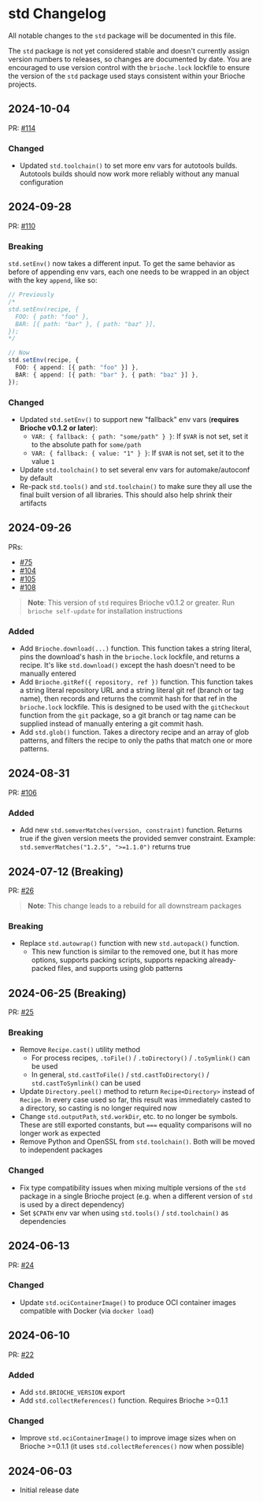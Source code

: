 # std Changelog

All notable changes to the `std` package will be documented in this file.

The `std` package is not yet considered stable and doesn't currently assign version numbers to releases, so changes are documented by date. You are encouraged to use version control with the `brioche.lock` lockfile to ensure the version of the `std` package used stays consistent within your Brioche projects.

## 2024-10-04

PR: [#114](https://github.com/brioche-dev/brioche-packages/pull/114)

### Changed

- Updated `std.toolchain()` to set more env vars for autotools builds. Autotools builds should now work more reliably without any manual configuration

## 2024-09-28

PR: [#110](https://github.com/brioche-dev/brioche-packages/pull/110)

### Breaking

`std.setEnv()` now takes a different input. To get the same behavior as before of appending env vars, each one needs to be wrapped in an object with the key `append`, like so:

```typescript
// Previously
/*
std.setEnv(recipe, {
  FOO: { path: "foo" },
  BAR: [{ path: "bar" }, { path: "baz" }],
});
*/

// Now
std.setEnv(recipe, {
  FOO: { append: [{ path: "foo" }] },
  BAR: { append: [{ path: "bar" }, { path: "baz" }] },
});
```

### Changed

- Updated `std.setEnv()` to support new "fallback" env vars (**requires Brioche v0.1.2 or later**):
    - `VAR: { fallback: { path: "some/path" } }`: If `$VAR` is not set, set it to the absolute path for `some/path`
    - `VAR: { fallback: { value: "1" } }`: If `$VAR` is not set, set it to the value `1`
- Update `std.toolchain()` to set several env vars for automake/autoconf by default
- Re-pack `std.tools()` and `std.toolchain()` to make sure they all use the final built version of all libraries. This should also help shrink their artifacts

## 2024-09-26

PRs:
- [#75](https://github.com/brioche-dev/brioche-packages/pull/75)
- [#104](https://github.com/brioche-dev/brioche-packages/pull/104)
- [#105](https://github.com/brioche-dev/brioche-packages/pull/105)
- [#108](https://github.com/brioche-dev/brioche-packages/pull/108)

> **Note**: This version of `std` requires Brioche v0.1.2 or greater. Run `brioche self-update` for installation instructions

### Added

- Add `Brioche.download(...)` function. This function takes a string literal, pins the download's hash in the `brioche.lock` lockfile, and returns a recipe. It's like `std.download()` except the hash doesn't need to be manually entered
- Add `Brioche.gitRef({ repository, ref })` function. This function takes a string literal repository URL and a string literal git ref (branch or tag name), then records and returns the commit hash for that ref in the `brioche.lock` lockfile. This is designed to be used with the `gitCheckout` function from the `git` package, so a git branch or tag name can be supplied instead of manually entering a git commit hash.
- Add `std.glob()` function. Takes a directory recipe and an array of glob patterns, and filters the recipe to only the paths that match one or more patterns.

## 2024-08-31

PR: [#106](https://github.com/brioche-dev/brioche-packages/pull/106)

### Added

- Add new `std.semverMatches(version, constraint)` function. Returns true if the given version meets the provided semver constraint. Example: `std.semverMatches("1.2.5", ">=1.1.0")` returns true

## 2024-07-12 (Breaking)

PR: [#26](https://github.com/brioche-dev/brioche-packages/pull/58)

> **Note**: This change leads to a rebuild for all downstream packages

### Breaking

- Replace `std.autowrap()` function with new `std.autopack()` function.
    - This new function is similar to the removed one, but it has more options, supports packing scripts, supports repacking already-packed files, and supports using glob patterns

## 2024-06-25 (Breaking)

PR: [#25](https://github.com/brioche-dev/brioche-packages/pull/25)

### Breaking

- Remove `Recipe.cast()` utility method
    - For process recipes, `.toFile()` / `.toDirectory()` / `.toSymlink()` can be used
    - In general, `std.castToFile()` / `std.castToDirectory()` / `std.castToSymlink()` can be used
- Update `Directory.peel()` method to return `Recipe<Directory>` instead of `Recipe`. In every case used so far, this result was immediately casted to a directory, so casting is no longer required now
- Change `std.outputPath`, `std.workDir`, etc. to no longer be symbols. These are still exported constants, but `===` equality comparisons will no longer work as expected
- Remove Python and OpenSSL from `std.toolchain()`. Both will be moved to independent packages

### Changed

- Fix type compatibility issues when mixing multiple versions of the `std` package in a single Brioche project (e.g. when a different version of `std` is used by a direct dependency)
- Set `$CPATH` env var when using `std.tools()` / `std.toolchain()` as dependencies

## 2024-06-13

PR: [#24](https://github.com/brioche-dev/brioche-packages/pull/24)

### Changed

- Update `std.ociContainerImage()` to produce OCI container images compatible with Docker (via `docker load`)

## 2024-06-10

PR: [#22](https://github.com/brioche-dev/brioche-packages/pull/22)

### Added

- Add `std.BRIOCHE_VERSION` export
- Add `std.collectReferences()` function. Requires Brioche >=0.1.1

### Changed

- Improve `std.ociContainerImage()` to improve image sizes when on Brioche >=0.1.1 (it uses `std.collectReferences()` now when possible)

## 2024-06-03

- Initial release date
